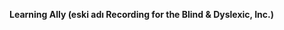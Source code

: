 **Learning Ally (eski adı Recording for the Blind &amp; Dyslexic, Inc.)** 

<!--HONumber=Oct16_HO1-->


